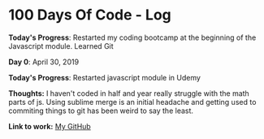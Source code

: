 # 100 Days Of Code - Log


**Today's Progress**: Restarted my coding bootcamp at the beginning of the Javascript module.  Learned Git

**Day 0**: April 30, 2019

**Today's Progress**: Restarted javascript module in Udemy

**Thoughts:** I haven't coded in half and year really struggle with the math parts of js.  Using sublime merge is an initial headache and getting used to commiting things to git has been weird to say the least.

**Link to work:** [My GitHub](https://github.com/toastytrumpet)